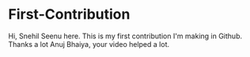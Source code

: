 # First-Contribution
Hi, Snehil Seenu here. This is my first contribution I'm making in Github.
Thanks a lot Anuj Bhaiya, your video helped a lot.
